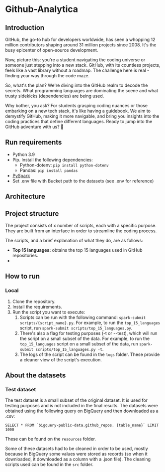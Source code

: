 # Github-Analytica
## Introduction
GitHub, the go-to hub for developers worldwide, has seen a whopping 12 million contributors shaping around 31 million projects since 2008. It's the busy epicenter of open-source development.

Now, picture this: you're a student navigating the coding universe or someone just stepping into a new stack. GitHub, with its countless projects, feels like a vast library without a roadmap. The challenge here is real - finding your way through the code maze.

So, what's the plan? We're diving into the GitHub realm to decode the secrets. What programming languages are dominating the scene and what trusty sidekicks (dependencies) are being used.

Why bother, you ask? For students grasping coding nuances or those embarking on a new tech stack, it's like having a guidebook. We aim to demystify GitHub, making it more navigable, and bring you insights into the coding practices that define different languages.  Ready to jump into the GitHub adventure with us? 🚀

## Run requirements
- Python 3.9
- Pip. Install the following dependencies:
  - Python-dotenv: `pip install python-dotenv`
  - Pandas: `pip install pandas`
- [PySpark](https://spark.apache.org/docs/latest/api/python/getting_started/install.html)
- Set .env file with Bucket path to the datasets (see .env for reference)

## Architecture


## Project structure

The project consists of x number of scripts, each with a specific purpose. They are built from an interface in order to streamline the coding process.

The scripts, and a brief explanation of what they do, are as follows:

- **Top 15 languages:** obtains the top 15 languages used in GitHub repositories. 
- 

## How to run
### Local
1. Clone the repository.
2. Install the requirements.
3. Run the script you want to execute:
   1. Scripts can be run with the following command: `spark-submit scripts/{script_name}.py`. For example, to run the `top_15_languages` script, run `spark-submit scripts/top_15_languages.py`. 
   2. There's also a flag for testing purposes (-t or --test), which will run the script on a small subset of the data. For example, to run the `top_15_languages` script on a small subset of the data, run `spark-submit scripts/top_15_languages.py -t`.
   3. The logs of the script can be found in the `logs` folder. These provide a cleaner view of the script's execution.

## About the datasets
### Test dataset
The test dataset is a small subset of the original dataset. It is used for testing purposes and is not included in the final results.
The datasets were obtained using the following query on BigQuery and then downloaded as a .csv:

``SELECT * FROM `bigquery-public-data.github_repos. {table_name}` LIMIT 1000``

These can be found on the `resources` folder.

Some of these datasets had to be cleaned in order to be used, mostly because in BigQuery some values were stored as records (so when it downloaded, it downloaded as a column with a .json file). The cleaning scripts used can be found in the `src` folder.